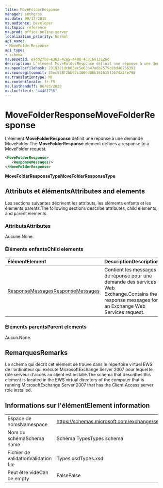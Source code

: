 ```yaml
---
title: MoveFolderResponse
manager: sethgros
ms.date: 09/17/2015
ms.audience: Developer
ms.topic: reference
ms.prod: office-online-server
localization_priority: Normal
api_name:
- MoveFolderResponse
api_type:
- schema
ms.assetid: e7dd2fb8-e362-42e5-a480-4d816813526d
description: L’élément MoveFolderResponse définit une réponse à une demande MoveFolder.
ms.openlocfilehash: 2019321dcb03ec5e63b47a6b7579c8bd46756391
ms.sourcegitcommit: 88ec988f2bb67c1866d06b361615f3674a24e795
ms.translationtype: MT
ms.contentlocale: fr-FR
ms.lasthandoff: 06/03/2020
ms.locfileid: "44461736"
---
```

# <a name="movefolderresponse"></a><span data-ttu-id="22cc5-103">MoveFolderResponse</span><span class="sxs-lookup"><span data-stu-id="22cc5-103">MoveFolderResponse</span></span>

<span data-ttu-id="22cc5-104">L’élément **MoveFolderResponse** définit une réponse à une demande MoveFolder.</span><span class="sxs-lookup"><span data-stu-id="22cc5-104">The **MoveFolderResponse** element defines a response to a MoveFolder request.</span></span> 
  
```xml
<MoveFolderResponse>
   <ResponseMessages/>
</MoveFolderResponse>
```

 <span data-ttu-id="22cc5-105">**MoveFolderResponseType**</span><span class="sxs-lookup"><span data-stu-id="22cc5-105">**MoveFolderResponseType**</span></span>
## <a name="attributes-and-elements"></a><span data-ttu-id="22cc5-106">Attributs et éléments</span><span class="sxs-lookup"><span data-stu-id="22cc5-106">Attributes and elements</span></span>

<span data-ttu-id="22cc5-107">Les sections suivantes décrivent les attributs, les éléments enfants et les éléments parents.</span><span class="sxs-lookup"><span data-stu-id="22cc5-107">The following sections describe attributes, child elements, and parent elements.</span></span>
  
### <a name="attributes"></a><span data-ttu-id="22cc5-108">Attributs</span><span class="sxs-lookup"><span data-stu-id="22cc5-108">Attributes</span></span>

<span data-ttu-id="22cc5-109">Aucune.</span><span class="sxs-lookup"><span data-stu-id="22cc5-109">None.</span></span>
  
### <a name="child-elements"></a><span data-ttu-id="22cc5-110">Éléments enfants</span><span class="sxs-lookup"><span data-stu-id="22cc5-110">Child elements</span></span>

|<span data-ttu-id="22cc5-111">**Élément**</span><span class="sxs-lookup"><span data-stu-id="22cc5-111">**Element**</span></span>|<span data-ttu-id="22cc5-112">**Description**</span><span class="sxs-lookup"><span data-stu-id="22cc5-112">**Description**</span></span>|
|:-----|:-----|
|[<span data-ttu-id="22cc5-113">ResponseMessages</span><span class="sxs-lookup"><span data-stu-id="22cc5-113">ResponseMessages</span></span>](responsemessages.md) <br/> |<span data-ttu-id="22cc5-114">Contient les messages de réponse pour une demande des services Web Exchange.</span><span class="sxs-lookup"><span data-stu-id="22cc5-114">Contains the response messages for an Exchange Web Services request.</span></span>  <br/> |
   
### <a name="parent-elements"></a><span data-ttu-id="22cc5-115">Éléments parents</span><span class="sxs-lookup"><span data-stu-id="22cc5-115">Parent elements</span></span>

<span data-ttu-id="22cc5-116">Aucun.</span><span class="sxs-lookup"><span data-stu-id="22cc5-116">None.</span></span>
  
## <a name="remarks"></a><span data-ttu-id="22cc5-117">Remarques</span><span class="sxs-lookup"><span data-stu-id="22cc5-117">Remarks</span></span>

<span data-ttu-id="22cc5-118">Le schéma qui décrit cet élément se trouve dans le répertoire virtuel EWS de l'ordinateur qui exécute MicrosoftExchange Server 2007 pour lequel le rôle serveur d'accès au client est installé.</span><span class="sxs-lookup"><span data-stu-id="22cc5-118">The schema that describes this element is located in the EWS virtual directory of the computer that is running MicrosoftExchange Server 2007 that has the Client Access server role installed.</span></span>
  
## <a name="element-information"></a><span data-ttu-id="22cc5-119">Informations sur l'élément</span><span class="sxs-lookup"><span data-stu-id="22cc5-119">Element information</span></span>

|||
|:-----|:-----|
|<span data-ttu-id="22cc5-120">Espace de noms</span><span class="sxs-lookup"><span data-stu-id="22cc5-120">Namespace</span></span>  <br/> |https://schemas.microsoft.com/exchange/services/2006/types  <br/> |
|<span data-ttu-id="22cc5-121">Nom du schéma</span><span class="sxs-lookup"><span data-stu-id="22cc5-121">Schema name</span></span>  <br/> |<span data-ttu-id="22cc5-122">Schéma Types</span><span class="sxs-lookup"><span data-stu-id="22cc5-122">Types schema</span></span>  <br/> |
|<span data-ttu-id="22cc5-123">Fichier de validation</span><span class="sxs-lookup"><span data-stu-id="22cc5-123">Validation file</span></span>  <br/> |<span data-ttu-id="22cc5-124">Types.xsd</span><span class="sxs-lookup"><span data-stu-id="22cc5-124">Types.xsd</span></span>  <br/> |
|<span data-ttu-id="22cc5-125">Peut être vide</span><span class="sxs-lookup"><span data-stu-id="22cc5-125">Can be empty</span></span>  <br/> |<span data-ttu-id="22cc5-126">False</span><span class="sxs-lookup"><span data-stu-id="22cc5-126">False</span></span>  <br/> |
   

